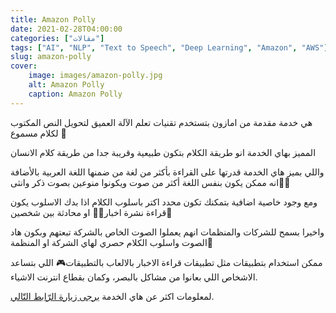 ```yaml
---
title: Amazon Polly
date: 2021-02-28T04:00:00
categories: ["مقالات"]
tags: ["AI", "NLP", "Text to Speech", "Deep Learning", "Amazon", "AWS"]
slug: amazon-polly
cover:
    image: images/amazon-polly.jpg
    alt: Amazon Polly
    caption: Amazon Polly
---
```


هي خدمة مقدمة من امازون بتستخدم تقنيات تعلم الآلة العميق لتحويل النص المكتوب لكلام مسموع 📣

 المميز بهاي الخدمة انو طريقة الكلام بتكون طبيعية وقريبة جدا من طريقة كلام الانسان

 واللي بميز هاي الخدمة قدرتها على القراءة بأكثر من لغة من ضمنها اللغة العربية بالأضافة انه ممكن يكون بنفس اللغة أكثر من صوت ويكونوا منوعين بصوت ذكر وانثى🧑👩

 ومع وجود خاصية اضافية بتمكنك تكون محدد اكتر باسلوب الكلام اذا بدك الاسلوب يكون قراءة نشرة اخبار👨‍💼 او محادثة بين شخصين💬

 واخيرا بسمح للشركات والمنظمات انهم يعملوا الصوت الخاص بالشركة تبعتهم وبكون هاد الصوت واسلوب الكلام حصري لهاي الشركة او المنظمة💯

 ممكن استخدام بتطبيقات مثل تطبيقات قراءة الاخبار بالالعاب بالتطبيقات🎮 اللي بتساعد الاشخاص اللي بعانوا من مشاكل بالبصر، وكمان بقطاع انترنت الاشياء.

 لمعلومات اكثر عن هاي الخدمة
[يرجى زيارة الرّابط التّالي](https://aws.amazon.com/polly/).
